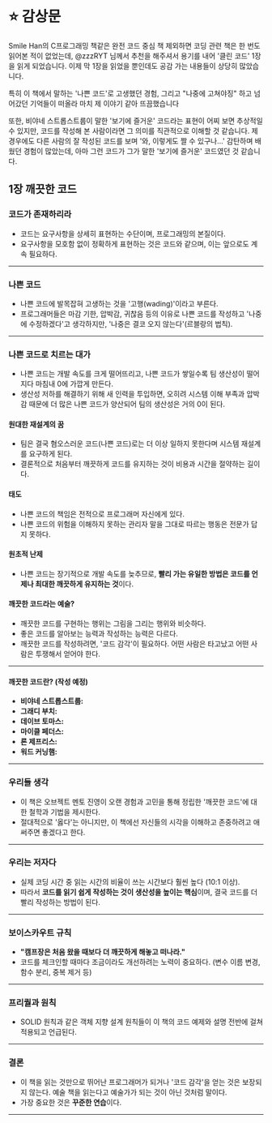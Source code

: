 # ⭐ 감상문

Smile Han의 C프로그래밍 책같은 완전 코드 중심 책 제외하면 코딩 관련 책은 한 번도 읽어본 적이 없었는데, @zzzRYT 님께서 추천을 해주셔서 용기를 내어 '클린 코드' 1장을 읽게 되었습니다.
이제 막 1장을 읽었을 뿐인데도 공감 가는 내용들이 상당히 많았습니다.

특히 이 책에서 말하는 '나쁜 코드'로 고생했던 경험, 그리고 "나중에 고쳐야징" 하고 넘어갔던 기억들이 떠올라 마치 제 이야기 같아 뜨끔했습니다

또한, 비야네 스트롭스트룹이 말한 '보기에 즐거운' 코드라는 표현이 어찌 보면 추상적일 수 있지만, 코드를 작성해 본 사람이라면 그 의미를 직관적으로 이해할 것 같습니다. 제 경우에도 다른 사람의 잘 작성된 코드를 보며 '와, 이렇게도 짤 수 있구나...' 감탄하며 배웠던 경험이 많았는데, 아마 그런 코드가 그가 말한 '보기에 즐거운' 코드였던 것 같습니다.

## 1장 깨끗한 코드

### 코드가 존재하리라

- 코드는 요구사항을 상세히 표현하는 수단이며, 프로그래밍의 본질이다.
- 요구사항을 모호함 없이 정확하게 표현하는 것은 코드와 같으며, 이는 앞으로도 계속 필요하다.

---

### 나쁜 코드

- 나쁜 코드에 발목잡혀 고생하는 것을 '고행(wading)'이라고 부른다.
- 프로그래머들은 마감 기한, 압박감, 귀찮음 등의 이유로 나쁜 코드를 작성하고 '나중에 수정하겠다'고 생각하지만, '나중은 결코 오지 않는다'(르블랑의 법칙).

---

### 나쁜 코드로 치르는 대가

- 나쁜 코드는 개발 속도를 크게 떨어뜨리고, 나쁜 코드가 쌓일수록 팀 생산성이 떨어지다 마침내 0에 가깝게 만든다.
- 생산성 저하를 해결하기 위해 새 인력을 투입하면, 오히려 시스템 이해 부족과 압박감 때문에 더 많은 나쁜 코드가 양산되어 팀의 생산성은 거의 0이 된다.

#### 원대한 재설계의 꿈

- 팀은 결국 혐오스러운 코드(나쁜 코드)로는 더 이상 일하지 못한다며 시스템 재설계를 요구하게 된다.
- 결론적으로 처음부터 깨끗하게 코드를 유지하는 것이 비용과 시간을 절약하는 길이다.

#### 태도

- 나쁜 코드의 책임은 전적으로 프로그래머 자신에게 있다.
- 나쁜 코드의 위험을 이해하지 못하는 관리자 말을 그대로 따르는 행동은 전문가 답지 못하다.

#### 원초적 난제

- 나쁜 코드는 장기적으로 개발 속도를 늦추므로, **빨리 가는 유일한 방법은 코드를 언제나 최대한 깨끗하게 유지하는 것**이다.

#### 깨끗한 코드라는 예술?

- 깨끗한 코드를 구현하는 행위는 그림을 그리는 행위와 비슷하다.
- 좋은 코드를 알아보는 능력과 작성하는 능력은 다르다.
- 깨끗한 코드를 작성하려면, '코드 감각'이 필요하다. 어떤 사람은 타고났고 어떤 사람은 투쟁해서 얻어야 한다.

---

#### 깨끗한 코드란? (작성 예정)

- **비야네 스트롭스트룹:**
- **그래디 부치:**
- **데이브 토마스:**
- **마이클 페더스:**
- **론 제프리스:**
- **워드 커닝햄:**

---

### 우리들 생각

- 이 책은 오브젝트 멘토 진영이 오랜 경험과 고민을 통해 정립한 '깨끗한 코드'에 대한 철학과 기법을 제시한다.
- 절대적으로 '옳다'는 아니지만, 이 책에선 자신들의 시각을 이해하고 존중하려고 애써주면 좋겠다고 한다.

---

### 우리는 저자다

- 실제 코딩 시간 중 읽는 시간의 비율이 쓰는 시간보다 훨씬 높다 (10:1 이상).
- 따라서 **코드를 읽기 쉽게 작성하는 것이 생산성을 높이는 핵심**이며, 결국 코드를 더 빨리 작성하는 방법이 된다.

---

### 보이스카우트 규칙

- **"캠프장은 처음 왔을 때보다 더 깨끗하게 해놓고 떠나라."**
- 코드를 체크인할 때마다 조금이라도 개선하려는 노력이 중요하다. (변수 이름 변경, 함수 분리, 중복 제거 등)

---

### 프리퀄과 원칙

- SOLID 원칙과 같은 객체 지향 설계 원칙들이 이 책의 코드 예제와 설명 전반에 걸쳐 적용되고 언급된다.

---

### 결론

- 이 책을 읽는 것만으로 뛰어난 프로그래머가 되거나 '코드 감각'을 얻는 것은 보장되지 않는다. 예술 책을 읽는다고 예술가가 되는 것이 아닌 것처럼 말이다.
- 가장 중요한 것은 **꾸준한 연습**이다.

---
